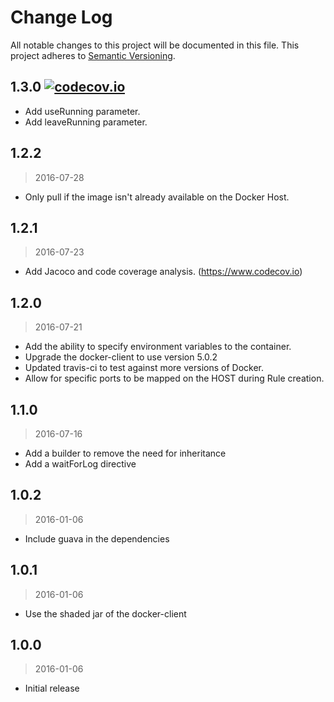 # Change Log
All notable changes to this project will be documented in this file.
This project adheres to [Semantic Versioning](http://semver.org/).

## 1.3.0 [![codecov.io](https://codecov.io/github/klousia/docker-junit-rule/coverage.svg?branch=1.3.0)](https://codecov.io/github/klousia/docker-junit-rule?branch=1.3.0)

- Add useRunning parameter.
- Add leaveRunning parameter.

## 1.2.2
> 2016-07-28

- Only pull if the image isn't already available on the Docker Host.

## 1.2.1
> 2016-07-23

- Add Jacoco and code coverage analysis. (https://www.codecov.io)

## 1.2.0
> 2016-07-21

- Add the ability to specify environment variables to the container.
- Upgrade the docker-client to use version 5.0.2
- Updated travis-ci to test against more versions of Docker.
- Allow for specific ports to be mapped on the HOST during Rule creation.

## 1.1.0
> 2016-07-16

- Add a builder to remove the need for inheritance
- Add a waitForLog directive

## 1.0.2
> 2016-01-06

- Include guava in the dependencies

## 1.0.1
> 2016-01-06

- Use the shaded jar of the docker-client

## 1.0.0
> 2016-01-06

- Initial release
